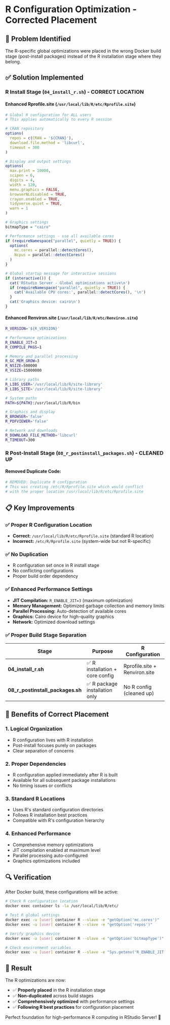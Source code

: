 # R Configuration Optimization - Corrected Placement

## 🎯 Problem Identified
The R-specific global optimizations were placed in the wrong Docker build stage (post-install packages) instead of the R installation stage where they belong.

## ✅ Solution Implemented

### **R Install Stage** (`04_install_r.sh`) - CORRECT LOCATION

#### **Enhanced Rprofile.site** (`/usr/local/lib/R/etc/Rprofile.site`)
```r
# Global R configuration for ALL users
# This applies automatically to every R session

# CRAN repository
options(
  repos = c(CRAN = '${CRAN}'),
  download.file.method = 'libcurl',
  timeout = 300
)

# Display and output settings
options(
  max.print = 10000,
  scipen = 6,
  digits = 4,
  width = 120,
  menu.graphics = FALSE,
  browserNLdisabled = TRUE,
  crayon.enabled = TRUE,
  tidyverse.quiet = TRUE,
  warn = 1
)

# Graphics settings
bitmapType = "cairo"

# Performance settings - use all available cores
if (requireNamespace("parallel", quietly = TRUE)) {
  options(
    mc.cores = parallel::detectCores(),
    Ncpus = parallel::detectCores()
  )
}

# Global startup message for interactive sessions
if (interactive()) {
  cat('RStudio Server - Global optimizations active\n')
  if (requireNamespace("parallel", quietly = TRUE)) {
    cat('Available CPU cores:', parallel::detectCores(), '\n')
  }
  cat('Graphics device: cairo\n')
}
```

#### **Enhanced Renviron.site** (`/usr/local/lib/R/etc/Renviron.site`)
```bash
R_VERSION='${R_VERSION}'

# Performance optimizations
R_ENABLE_JIT=3
R_COMPILE_PKGS=1

# Memory and parallel processing
R_GC_MEM_GROW=3
R_NSIZE=500000
R_VSIZE=15000000

# Library paths
R_LIBS_USER='/usr/local/lib/R/site-library'
R_LIBS_SITE='/usr/local/lib/R/site-library'

# System paths
PATH=${PATH}:/usr/local/lib/R/bin

# Graphics and display
R_BROWSER='false'
R_PDFVIEWER='false'

# Network and downloads
R_DOWNLOAD_FILE_METHOD='libcurl'
R_TIMEOUT=300
```

### **R Post-Install Stage** (`08_r_postinstall_packages.sh`) - CLEANED UP

#### **Removed Duplicate Code:**
```bash
# REMOVED: Duplicate R configuration
# This was creating /etc/R/Rprofile.site which would conflict
# with the proper location /usr/local/lib/R/etc/Rprofile.site
```

## 📋 **Key Improvements**

### ✅ **Proper R Configuration Location**
- **Correct:** `/usr/local/lib/R/etc/Rprofile.site` (standard R location)
- **Incorrect:** `/etc/R/Rprofile.site` (system-wide but not R-specific)

### ✅ **No Duplication**
- R configuration set once in R install stage
- No conflicting configurations
- Proper build order dependency

### ✅ **Enhanced Performance Settings**
- **JIT Compilation:** `R_ENABLE_JIT=3` (maximum optimization)
- **Memory Management:** Optimized garbage collection and memory limits
- **Parallel Processing:** Auto-detection of available cores
- **Graphics:** Cairo device for high-quality graphics
- **Network:** Optimized download settings

### ✅ **Proper Build Stage Separation**

| Stage | Purpose | R Configuration |
|-------|---------|-----------------|
| **04_install_r.sh** | ✅ R installation + core config | Rprofile.site + Renviron.site |
| **08_r_postinstall_packages.sh** | ✅ R package installation only | No R config (cleaned up) |

## 🎯 **Benefits of Correct Placement**

### **1. Logical Organization**
- R configuration lives with R installation
- Post-install focuses purely on packages
- Clear separation of concerns

### **2. Proper Dependencies**
- R configuration applied immediately after R is built
- Available for all subsequent package installations
- No timing issues or conflicts

### **3. Standard R Locations**
- Uses R's standard configuration directories
- Follows R installation best practices
- Compatible with R's configuration hierarchy

### **4. Enhanced Performance**
- Comprehensive memory optimizations
- JIT compilation enabled at maximum level
- Parallel processing auto-configured
- Graphics optimizations included

## 🔍 **Verification**

After Docker build, these configurations will be active:

```bash
# Check R configuration location
docker exec container ls -la /usr/local/lib/R/etc/

# Test R global settings
docker exec -u [user] container R --slave -e "getOption('mc.cores')"
docker exec -u [user] container R --slave -e "getOption('repos')"

# Verify graphics device
docker exec -u [user] container R --slave -e "getOption('bitmapType')"

# Check environment variables
docker exec -u [user] container R --slave -e "Sys.getenv('R_ENABLE_JIT')"
```

## 🎉 **Result**

The R optimizations are now:
- ✅ **Properly placed** in the R installation stage
- ✅ **Non-duplicated** across build stages
- ✅ **Comprehensively optimized** with performance settings
- ✅ **Following R best practices** for configuration placement

Perfect foundation for high-performance R computing in RStudio Server! 🚀
